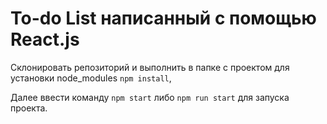 # To-do List написанный с помощью React.js

Склонировать репозиторий и выполнить в папке с проектом для установки node_modules `npm install`,

Далее ввести команду `npm start` либо `npm run start` для запуска проекта.
